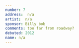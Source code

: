 ```yaml
---
number: 7
address:  n/a
artist:  n/a
sponsor: Billy bob
comments: too far from roadway?
debuted: 2012
name: n/a
---
```

